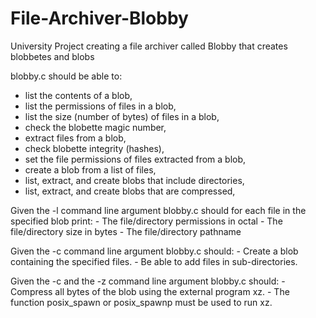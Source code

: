 # File-Archiver-Blobby

University Project creating a file archiver called Blobby that creates blobbetes and blobs

blobby.c should be able to:

- list the contents of a blob, 
- list the permissions of files in a blob, 
- list the size (number of bytes) of files in a blob, 
- check the blobette magic number, 
- extract files from a blob, 
- check blobette integrity (hashes), 
- set the file permissions of files extracted from a blob, 
- create a blob from a list of files, 
- list, extract, and create blobs that include directories, 
- list, extract, and create blobs that are compressed, 


Given the -l command line argument blobby.c should for each file in the specified blob print:
    - The file/directory permissions in octal
    - The file/directory size in bytes
    - The file/directory pathname

Given the -c command line argument blobby.c should:
    - Create a blob containing the specified files.
    - Be able to add files in sub-directories. 

Given the -c and the -z command line argument blobby.c should:
    - Compress all bytes of the blob using the external program xz.
    - The function posix_spawn or posix_spawnp must be used to run xz.